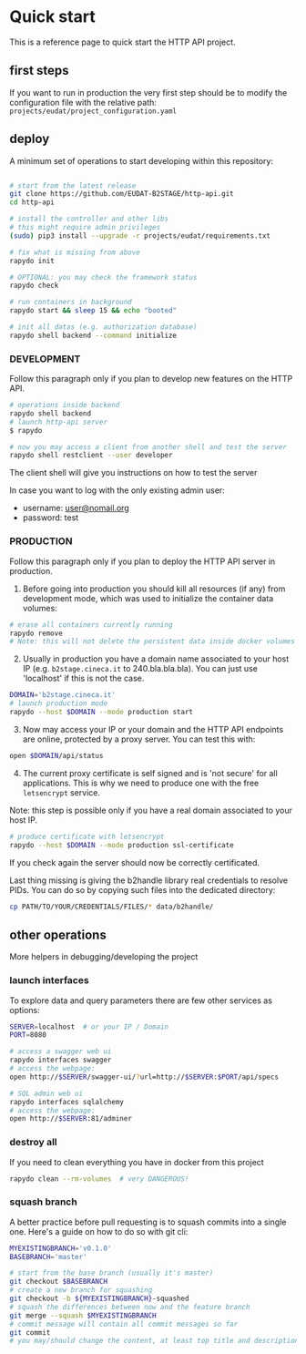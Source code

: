 
# Quick start

This is a reference page to quick start the HTTP API project.


## first steps

If you want to run in production the very first step should be to modify the configuration file with the relative path: 
`projects/eudat/project_configuration.yaml`


## deploy

A minimum set of operations to start developing within this repository:

```bash

# start from the latest release
git clone https://github.com/EUDAT-B2STAGE/http-api.git
cd http-api

# install the controller and other libs
# this might require admin privileges
(sudo) pip3 install --upgrade -r projects/eudat/requirements.txt

# fix what is missing from above
rapydo init

# OPTIONAL: you may check the framework status
rapydo check

# run containers in background
rapydo start && sleep 15 && echo "booted"

# init all datas (e.g. authorization database) 
rapydo shell backend --command initialize
```

### DEVELOPMENT

Follow this paragraph only if you plan to develop new features on the HTTP API.

```bash
# operations inside backend
rapydo shell backend
# launch http-api server 
$ rapydo

# now you may access a client from another shell and test the server
rapydo shell restclient --user developer
```

The client shell will give you instructions on how to test the server

In case you want to log with the only existing admin user:

- username: user@nomail.org
- password: test


### PRODUCTION

Follow this paragraph only if you plan to deploy the HTTP API server in production.

1. Before going into production you should kill all resources (if any) from development mode, which was used to initialize the container data volumes:

```bash
# erase all containers currently running
rapydo remove
# Note: this will not delete the persistent data inside docker volumes
```

2. Usually in production you have a domain name associated to your host IP (e.g. `b2stage.cineca.it` to 240.bla.bla.bla).
You can just use 'localhost' if this is not the case.

```bash
DOMAIN='b2stage.cineca.it'
# launch production mode
rapydo --host $DOMAIN --mode production start
```

3. Now may access your IP or your domain and the HTTP API endpoints are online, protected by a proxy server. You can test this with:

```bash
open $DOMAIN/api/status
```

4. The current proxy certificate is self signed and is 'not secure' for all applications.
This is why we need to produce one with the free `letsencrypt` service.

Note: this step is possible only if you have a real domain associated to your host IP.


```bash
# produce certificate with letsencrypt
rapydo --host $DOMAIN --mode production ssl-certificate
```

If you check again the server should now be correctly certificated.

Last thing missing is giving the b2handle library real credentials to resolve PIDs. You can do so by copying such files into the dedicated directory:

```bash
cp PATH/TO/YOUR/CREDENTIALS/FILES/* data/b2handle/
```


## other operations

More helpers in debugging/developing the project

### launch interfaces

To explore data and query parameters there are few other services as options:

```bash
SERVER=localhost  # or your IP / Domain
PORT=8080

# access a swagger web ui
rapydo interfaces swagger
# access the webpage:
open http://$SERVER/swagger-ui/?url=http://$SERVER:$PORT/api/specs

# SQL admin web ui
rapydo interfaces sqlalchemy
# access the webpage:
open http://$SERVER:81/adminer
```


### destroy all

If you need to clean everything you have in docker from this project

```bash
rapydo clean --rm-volumes  # very DANGEROUS!
```


### squash branch

A better practice before pull requesting is to squash commits into a single one. Here's a guide on how to do so with git cli:

```bash
MYEXISTINGBRANCH='v0.1.0'
BASEBRANCH='master'

# start from the base branch (usually it's master)
git checkout $BASEBRANCH
# create a new branch for squashing
git checkout -b ${MYEXISTINGBRANCH}-squashed
# squash the differences between now and the feature branch
git merge --squash $MYEXISTINGBRANCH
# commit message will contain all commit messages so far
git commit
# you may/should change the content, at least top title and description
```
